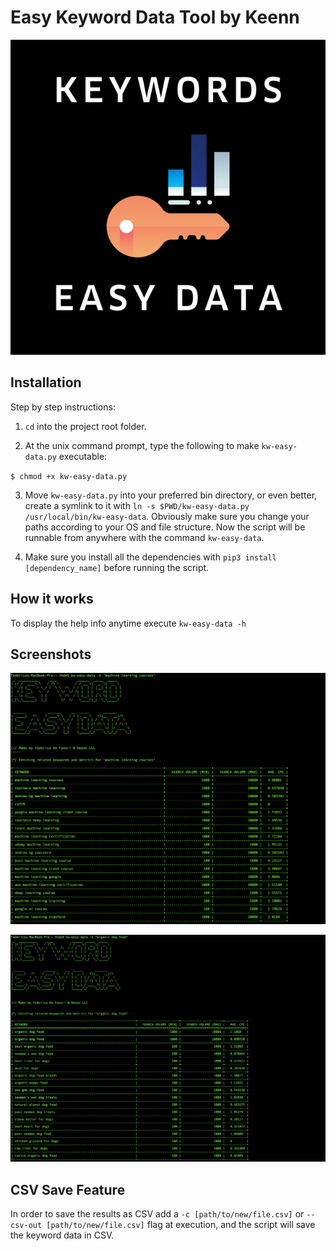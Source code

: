 # Easy Keyword Data Tool by Keenn

![Logo of keyword easy data](./img/logo.png)

## Installation

Step by step instructions:

1. `cd` into the project root folder.

2. At the unix command prompt, type the following to make `kw-easy-data.py` executable:

`$ chmod +x kw-easy-data.py`

3. Move `kw-easy-data.py` into your preferred bin directory, or even better, create a symlink to it with `ln -s $PWD/kw-easy-data.py /usr/local/bin/kw-easy-data`. Obviously make sure you change your paths according to your OS and file structure. Now the script will be runnable from anywhere with the command `kw-easy-data`.

4. Make sure you install all the dependencies with `pip3 install [dependency_name]` before running the script.

## How it works

To display the help info anytime execute `kw-easy-data -h`

## Screenshots

![A screenshot of the script in action](./img/screenshot1.png)

![A second screenshot of the script in action](./img/screenshot2.png)

## CSV Save Feature

In order to save the results as CSV add a `-c [path/to/new/file.csv]` or `--csv-out [path/to/new/file.csv]` flag at execution, and the script will save the keyword data in CSV.
